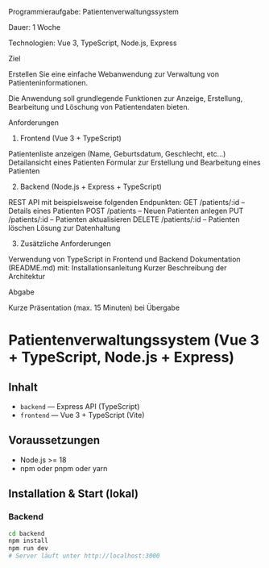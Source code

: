 Programmieraufgabe: Patientenverwaltungssystem

Dauer: 1 Woche

Technologien: Vue 3, TypeScript, Node.js, Express

Ziel

Erstellen Sie eine einfache Webanwendung zur Verwaltung von Patienteninformationen.

Die Anwendung soll grundlegende Funktionen zur Anzeige, Erstellung, Bearbeitung und Löschung von Patientendaten bieten.

 

Anforderungen

1. Frontend (Vue 3 + TypeScript)

Patientenliste anzeigen (Name, Geburtsdatum, Geschlecht, etc…)
Detailansicht eines Patienten
Formular zur Erstellung und Bearbeitung eines Patienten
 

2. Backend (Node.js + Express + TypeScript)

REST API mit beispielsweise folgenden Endpunkten:
GET /patients/:id – Details eines Patienten
POST /patients – Neuen Patienten anlegen
PUT /patients/:id – Patienten aktualisieren
DELETE /patients/:id – Patienten löschen
Lösung zur Datenhaltung
 

3. Zusätzliche Anforderungen

Verwendung von TypeScript in Frontend und Backend
Dokumentation (README.md) mit:
Installationsanleitung
Kurzer Beschreibung der Architektur
 

Abgabe

Kurze Präsentation (max. 15 Minuten) bei Übergabe

# Patientenverwaltungssystem (Vue 3 + TypeScript, Node.js + Express)

## Inhalt
- `backend` — Express API (TypeScript)
- `frontend` — Vue 3 + TypeScript (Vite)

## Voraussetzungen
- Node.js >= 18
- npm oder pnpm oder yarn

## Installation & Start (lokal)

### Backend
```bash
cd backend
npm install
npm run dev
# Server läuft unter http://localhost:3000
